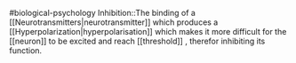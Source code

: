 #biological-psychology 
Inhibition::The binding of a [[Neurotransmitters|neurotransmitter]] which produces a [[Hyperpolarization|hyperpolarisation]] which makes it more difficult for the [[neuron]] to be excited and reach [[threshold]] , therefor inhibiting its function.